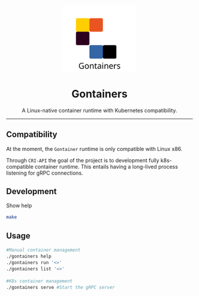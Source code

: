 <p align="center">
  <img src="https://raw.githubusercontent.com/olivierkessler01/gontainers/main/doc/images/logo.svg" alt="Gontainers Logo" width="200"/>
</p>

<h1 align="center">Gontainers</h1>
<p align="center">A Linux-native container runtime with Kubernetes compatibility.</p>

---


## Compatibility 

At the moment, the `Gontainer` runtime is only compatible with Linux x86.

Through `CRI-API` the goal of the project is to development fully k8s-compatible 
container runtime. This entails having a long-lived process listening for gRPC connections.


## Development

Show help
```bash
make
```

## Usage 

```bash
#Manual container management
./gontainers help
./gontainers run '<>'
./gontainers list '<>'

#K8s container management
./gontainers serve #Start the gRPC server
```
